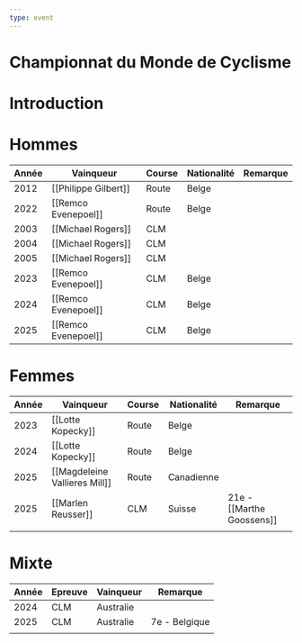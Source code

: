 ```yaml
---
type: event
---
```


# Championnat du Monde de Cyclisme

# Introduction

# Hommes

| Année | Vainqueur            | Course | Nationalité | Remarque |
| ----- | -------------------- | ------ | ----------- | -------- |
| 2012  | [[Philippe Gilbert]] | Route  | Belge       |          |
| 2022  | [[Remco Evenepoel]]  | Route  | Belge       |          |
| 2003  | [[Michael Rogers]]   | CLM    |             |          |
| 2004  | [[Michael Rogers]]   | CLM    |             |          |
| 2005  | [[Michael Rogers]]   | CLM    |             |          |
| 2023  | [[Remco Evenepoel]]  | CLM    | Belge       |          |
| 2024  | [[Remco Evenepoel]]  | CLM    | Belge       |          |
| 2025  | [[Remco Evenepoel]]  | CLM    | Belge       |          |
# Femmes

| Année | Vainqueur                     | Course | Nationalité | Remarque                  |
| ----- | ----------------------------- | ------ | ----------- | ------------------------- |
| 2023  | [[Lotte Kopecky]]             | Route  | Belge       |                           |
| 2024  | [[Lotte Kopecky]]             | Route  | Belge       |                           |
| 2025  | [[Magdeleine Vallieres Mill]] | Route  | Canadienne  |                           |
| 2025  | [[Marlen Reusser]]            | CLM    | Suisse      | 21e - [[Marthe Goossens]] |
|       |                               |        |             |                           |
# Mixte

| Année | Epreuve | Vainqueur | Remarque      |
| ----- | ------- | --------- | ------------- |
| 2024  | CLM     | Australie |               |
| 2025  | CLM     | Australie | 7e - Belgique |
|       |         |           |               |